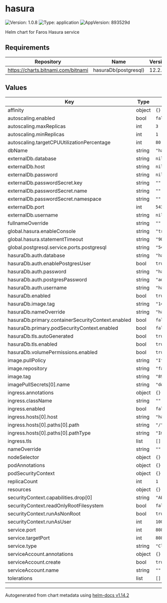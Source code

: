 # hasura

![Version: 1.0.8](https://img.shields.io/badge/Version-1.0.8-informational?style=flat-square) ![Type: application](https://img.shields.io/badge/Type-application-informational?style=flat-square) ![AppVersion: 893529d](https://img.shields.io/badge/AppVersion-893529d-informational?style=flat-square)

Helm chart for Faros Hasura service

## Requirements

| Repository | Name | Version |
|------------|------|---------|
| https://charts.bitnami.com/bitnami | hasuraDb(postgresql) | 12.2.2 |

## Values

| Key | Type | Default | Description |
|-----|------|---------|-------------|
| affinity | object | `{}` |  |
| autoscaling.enabled | bool | `false` |  |
| autoscaling.maxReplicas | int | `3` |  |
| autoscaling.minReplicas | int | `1` |  |
| autoscaling.targetCPUUtilizationPercentage | int | `80` |  |
| dbName | string | `"hasura-db"` |  |
| externalDb.database | string | `nil` |  |
| externalDb.host | string | `nil` |  |
| externalDb.password | string | `nil` |  |
| externalDb.passwordSecret.key | string | `""` |  |
| externalDb.passwordSecret.name | string | `""` |  |
| externalDb.passwordSecret.namespace | string | `""` |  |
| externalDb.port | int | `5432` |  |
| externalDb.username | string | `nil` |  |
| fullnameOverride | string | `""` |  |
| global.hasura.enableConsole | string | `"true"` |  |
| global.hasura.statementTimeout | string | `"90000"` |  |
| global.postgresql.service.ports.postgresql | string | `"5432"` |  |
| hasuraDb.auth.database | string | `"hasuradb"` |  |
| hasuraDb.auth.enablePostgresUser | bool | `true` |  |
| hasuraDb.auth.password | string | `"hasura"` |  |
| hasuraDb.auth.postgresPassword | string | `"admin"` |  |
| hasuraDb.auth.username | string | `"hasura"` |  |
| hasuraDb.enabled | bool | `true` |  |
| hasuraDb.image.tag | string | `"14.7.0"` |  |
| hasuraDb.nameOverride | string | `"hasura-db"` |  |
| hasuraDb.primary.containerSecurityContext.enabled | bool | `false` |  |
| hasuraDb.primary.podSecurityContext.enabled | bool | `false` |  |
| hasuraDb.tls.autoGenerated | bool | `true` |  |
| hasuraDb.tls.enabled | bool | `true` |  |
| hasuraDb.volumePermissions.enabled | bool | `true` |  |
| image.pullPolicy | string | `"IfNotPresent"` |  |
| image.repository | string | `"farosai/hasura"` |  |
| image.tag | string | `"893529dfb9ead9d68b9f60e8ceb660cb7bdb444b"` |  |
| imagePullSecrets[0].name | string | `"dockerhub"` |  |
| ingress.annotations | object | `{}` |  |
| ingress.className | string | `""` |  |
| ingress.enabled | bool | `false` |  |
| ingress.hosts[0].host | string | `"hasura.local"` |  |
| ingress.hosts[0].paths[0].path | string | `"/"` |  |
| ingress.hosts[0].paths[0].pathType | string | `"ImplementationSpecific"` |  |
| ingress.tls | list | `[]` |  |
| nameOverride | string | `""` |  |
| nodeSelector | object | `{}` |  |
| podAnnotations | object | `{}` |  |
| podSecurityContext | object | `{}` |  |
| replicaCount | int | `1` |  |
| resources | object | `{}` |  |
| securityContext.capabilities.drop[0] | string | `"ALL"` |  |
| securityContext.readOnlyRootFilesystem | bool | `false` |  |
| securityContext.runAsNonRoot | bool | `true` |  |
| securityContext.runAsUser | int | `1000` |  |
| service.port | int | `8080` |  |
| service.targetPort | int | `8080` |  |
| service.type | string | `"ClusterIP"` |  |
| serviceAccount.annotations | object | `{}` |  |
| serviceAccount.create | bool | `true` |  |
| serviceAccount.name | string | `""` |  |
| tolerations | list | `[]` |  |

----------------------------------------------
Autogenerated from chart metadata using [helm-docs v1.14.2](https://github.com/norwoodj/helm-docs/releases/v1.14.2)
